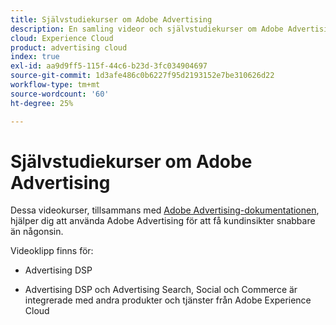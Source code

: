```yaml
---
title: Självstudiekurser om Adobe Advertising
description: En samling videor och självstudiekurser om Adobe Advertising.
cloud: Experience Cloud
product: advertising cloud
index: true
exl-id: aa9d9ff5-115f-44c6-b23d-3fc034904697
source-git-commit: 1d3afe486c0b6227f95d2193152e7be310626d22
workflow-type: tm+mt
source-wordcount: '60'
ht-degree: 25%

---
```


# Självstudiekurser om Adobe Advertising

Dessa videokurser, tillsammans med [Adobe Advertising-dokumentationen](https://experienceleague.adobe.com/en/docs/advertising), hjälper dig att använda Adobe Advertising för att få kundinsikter snabbare än någonsin.

Videoklipp finns för:

* Advertising DSP

* Advertising DSP och Advertising Search, Social och Commerce är integrerade med andra produkter och tjänster från Adobe Experience Cloud

<!--
See other -learn tutorials landing pages to get ideas for additional content
-->
